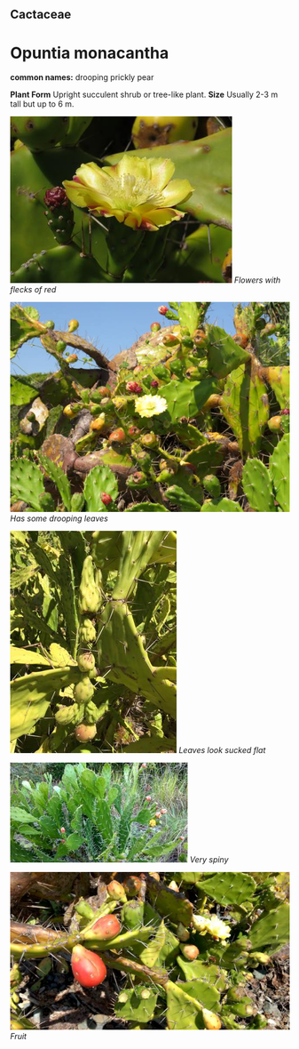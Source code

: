## Cactaceae
# Opuntia monacantha
**common names:** drooping prickly pear

**Plant Form** Upright succulent shrub or tree-like plant. **Size** Usually 2-3 m tall but up to 6 m.


![Flowers with flecks of red](5669_IMG_9985.jpg)
   *Flowers with flecks of red* 

![Has some drooping leaves](5670_IMG_9987.jpg)
   *Has some drooping leaves* 

![Leaves look sucked flat](48935_Opuntia-monacantha_Maryborough-41.jpg)
   *Leaves look sucked flat* 

![Very spiny](5689_IMG_20170227_172535897_HDR.jpg)
   *Very spiny* 

![Fruit](5673_IMG_20170311_094336390.jpg)
   *Fruit* 

